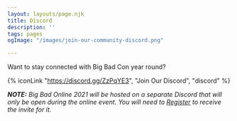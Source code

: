 ```yaml
---
layout: layouts/page.njk
title: Discord
description: ''
tags: pages
ogImage: "/images/join-our-community-discord.png"

---
```

Want to stay connected with Big Bad Con year round? 

{% iconLink "https://discord.gg/ZzPqYE3", "Join Our Discord", "discord" %}

***NOTE:** Big Bad Online 2021 will be hosted on a separate Discord that will only be open during the online event. You will need to [Register](/register) to receive the invite for it.*